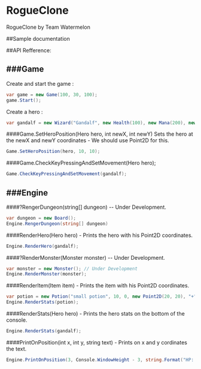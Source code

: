 # RogueClone
RogueClone by Team Watermelon

##Sample documentation

##API Refference:

###Game
------
Create and start the game :

```C#
var game = new Game(100, 30, 100);
game.Start();
```

Create a hero :
```C#
var gandalf = new Wizard("Gandalf", new Health(100), new Mana(200), new Level(1), 9999, 10, 0, new Point2D(10, 10), '@');
```

####Game.SetHeroPosition(Hero hero, int newX, int newY)
Sets the hero at the newX and newY coordinates - We should use Point2D for this.
```C#
Game.SetHeroPosition(hero, 10, 10);
```
####Game.CheckKeyPressingAndSetMovement(Hero hero);
```C#
Game.CheckKeyPressingAndSetMovement(gandalf);
```


###Engine
------
####?RengerDungeon(string[] dungeon) -- Under Development.
```C#
var dungeon = new Board();
Engine.RengerDungeon(string[] dungeon)
```

####RenderHero(Hero hero) - Prints the hero with his Point2D coordinates.
```C#
Engine.RenderHero(gandalf);
```
####?RenderMonster(Monster monster) -- Under Development.
```C#
var monster = new Monster(); // Under Development
Engine.RenderMonster(monster);
```
####RenderItem(Item item) - Prints the item with his Point2D coordinates.
```C#
var potion = new Potion("small potion", 10, 0, new Point2D(20, 20), "+", 100);
Engine.RenderStats(potion);
```
####RenderStats(Hero hero) - Prints the hero stats on the bottom of the console.
```C#
Engine.RenderStats(gandalf);
```
####PrintOnPosition(int x, int y, string text) - Prints on x and y cordinates the text.
```C#
Engine.PrintOnPosition(3, Console.WindowHeight - 3, string.Format("HP: {0} \\ {1}", hero.Health.Current, hero.Health.Max));
```
